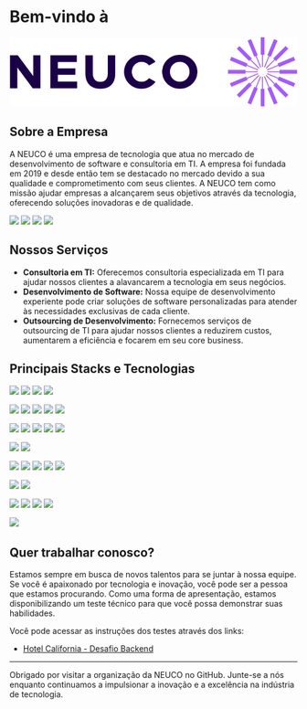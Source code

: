 # Bem-vindo à 

![LOGO NEUCO](profile/assets/NEUCO_LOGO_3.png)



## Sobre a Empresa

A NEUCO é uma empresa de tecnologia que atua no mercado de desenvolvimento de software e consultoria em TI. A empresa foi fundada em 2019 e desde então tem se destacado no mercado devido a sua qualidade e comprometimento com seus clientes. A NEUCO tem como missão ajudar empresas a alcançarem seus objetivos através da tecnologia, oferecendo soluções inovadoras e de qualidade.


[![](https://img.shields.io/badge/Instagram-%23E4405F.svg?style=for-the-badge&logo=Instagram&logoColor=white)](https://www.instagram.com/neuco.br/)
[![](https://img.shields.io/badge/Email-D14836?style=for-the-badge&logo=gmail&logoColor=white)](mailto:contato@neuco.com.br)
[![](https://img.shields.io/badge/website-000000?style=for-the-badge&logo=About.me&logoColor=white)](https://neuco.tech/)
[![](https://img.shields.io/badge/WhatsApp-25D366?style=for-the-badge&logo=whatsapp&logoColor=white)](https://wa.me/553195828223)

## Nossos Serviços

- **Consultoria em TI:** Oferecemos consultoria especializada em TI para ajudar nossos clientes a alavancarem a tecnologia em seus negócios.
- **Desenvolvimento de Software:** Nossa equipe de desenvolvimento experiente pode criar soluções de software personalizadas para atender às necessidades exclusivas de cada cliente.
- **Outsourcing de Desenvolvimento:** Fornecemos serviços de outsourcing de TI para ajudar nossos clientes a reduzirem custos, aumentarem a eficiência e focarem em seu core business.



## Principais Stacks e Tecnologias
![](https://img.shields.io/badge/HTML5-E34F26?style=for-the-badge&logo=html5&logoColor=white)
![](https://img.shields.io/badge/CSS3-1572B6?style=for-the-badge&logo=css3&logoColor=white)
![](https://img.shields.io/badge/JavaScript-F7DF1E?style=for-the-badge&logo=javascript&logoColor=black)
![](https://img.shields.io/badge/TypeScript-007ACC?style=for-the-badge&logo=typescript&logoColor=white)

![](https://img.shields.io/badge/C%23-9B4794?style=for-the-badge&logo=csharp&logoColor=white)
![](https://img.shields.io/badge/Go-00ADD8?style=for-the-badge&logo=go&logoColor=white)
![](https://img.shields.io/badge/Java-F8981D?style=for-the-badge&logo=java&logoColor=white)
![](https://img.shields.io/badge/Python-3776AB?style=for-the-badge&logo=python&logoColor=white)
![](https://img.shields.io/badge/kotlin-%237F52FF.svg?style=for-the-badge&logo=kotlin&logoColor=white)

![](https://img.shields.io/badge/React-68DCFC?style=for-the-badge&logo=react&logoColor=white)
![](https://img.shields.io/badge/Vue.js-4FC08D?style=for-the-badge&logo=vuedotjs&logoColor=white)
![](https://img.shields.io/badge/.NET%20Core-512BD4?style=for-the-badge&logo=dotnet&logoColor=white)
![](https://img.shields.io/badge/Spring-6DB33F?style=for-the-badge&logo=spring&logoColor=white)
![](https://img.shields.io/badge/FastAPI-009688?style=for-the-badge&logo=fastapi&logoColor=white)

![](https://img.shields.io/badge/Flutter-02569B?style=for-the-badge&logo=flutter&logoColor=white)
![](https://img.shields.io/badge/React%20Native-61DAFB?style=for-the-badge&logo=react&logoColor=white)

![](https://img.shields.io/badge/Git-F05032?style=for-the-badge&logo=Git&logoColor=white)
![](https://img.shields.io/badge/Docker-2CA5E0?style=for-the-badge&logo=docker&logoColor=white)
![](https://img.shields.io/badge/Linux-FCC624?style=for-the-badge&logo=linux&logoColor=white)
![](https://img.shields.io/badge/NGINX-269539?style=for-the-badge&logo=NGINX&logoColor=white)
![](https://img.shields.io/badge/AWS-FB9D07?style=for-the-badge&logo=amazonaws&logoColor=white)

![](https://img.shields.io/badge/GitLab%20CI%2FCD-FC6D26?style=for-the-badge&logo=gitlab&logoColor=white)
![](https://img.shields.io/badge/GitHub_Actions-2088FF?style=for-the-badge&logo=githubactions&logoColor=white)

![](https://img.shields.io/badge/MongoDB-4EA94B?style=for-the-badge&logo=mongodb&logoColor=white)
![](https://img.shields.io/badge/Redis-DC382D?style=for-the-badge&logo=redis&logoColor=white)
![](https://img.shields.io/badge/PostgreSQL-316192?style=for-the-badge&logo=postgresql&logoColor=white)
![](https://img.shields.io/badge/Amazon%20S3-569A31?style=for-the-badge&logo=amazons3&logoColor=white)

![](https://img.shields.io/badge/Figma-A35CFB?style=for-the-badge&logo=figma&logoColor=white)





## Quer trabalhar conosco?

Estamos sempre em busca de novos talentos para se juntar à nossa equipe. Se você é apaixonado por tecnologia e inovação, você pode ser a pessoa que estamos procurando. Como uma forma de apresentação, estamos disponibilizando um teste técnico para que você possa demonstrar suas habilidades. 

Você pode acessar as instruções dos testes através dos links:
* [Hotel California - Desafio Backend](https://github.com/neuco-organization/hotelcalifornia-level1-neucoon-backend)

---
Obrigado por visitar a organização da NEUCO no GitHub. Junte-se a nós enquanto continuamos a impulsionar a inovação e a excelência na indústria de tecnologia.
